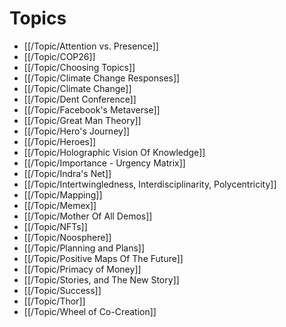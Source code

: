 # Topics

- [[/Topic/Attention vs. Presence]]
- [[/Topic/COP26]]
- [[/Topic/Choosing Topics]]
- [[/Topic/Climate Change Responses]]
- [[/Topic/Climate Change]]
- [[/Topic/Dent Conference]]
- [[/Topic/Facebook's Metaverse]]
- [[/Topic/Great Man Theory]]
- [[/Topic/Hero's Journey]]
- [[/Topic/Heroes]]
- [[/Topic/Holographic Vision Of Knowledge]]
- [[/Topic/Importance - Urgency Matrix]]
- [[/Topic/Indra's Net]]
- [[/Topic/Intertwingledness, Interdisciplinarity, Polycentricity]]
- [[/Topic/Mapping]]
- [[/Topic/Memex]]
- [[/Topic/Mother Of All Demos]]
- [[/Topic/NFTs]]
- [[/Topic/Noosphere]]
- [[/Topic/Planning and Plans]]
- [[/Topic/Positive Maps Of The Future]]
- [[/Topic/Primacy of Money]]
- [[/Topic/Stories, and The New Story]]
- [[/Topic/Success]]
- [[/Topic/Thor]]
- [[/Topic/Wheel of Co-Creation]]
